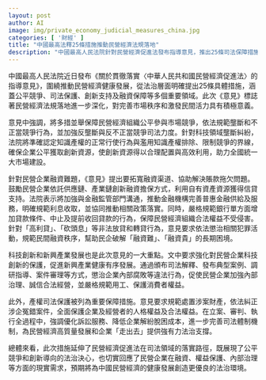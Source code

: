 ```yaml
---
layout: post
author: AI
image: img/private_economy_judicial_measures_china.jpg
categories: [ '財經' ]
title: "中國最高法釋25條措施推動民營經濟法規落地"
description: "中國最高人民法院針對民營經濟促進法發布指導意見，推出25條司法保障措施，涵蓋公平競爭、創新、融資與產權保護等領域，助力企業破解融資難題，規範競爭秩序，完善司法服務，推動民企高質量發展。"
---
```

中國最高人民法院近日發布《關於貫徹落實〈中華人民共和國民營經濟促進法〉的指導意見》，圍繞推動民營經濟健康發展，從法治層面明確提出25條具體措施，涵蓋公平競爭、司法保護、創新支持及融資保障等多個重要領域。此次《意見》標誌著民營經濟法規落地進一步深化，對完善市場秩序和激發民間活力具有積極意義。

意見中強調，將多措並舉保障民營經濟組織公平參與市場競爭，依法規範壟斷和不正當競爭行為，並加強反壟斷與反不正當競爭司法力度。針對科技領域壟斷糾紛，法院將準確認定知識產權的正常行使行為與濫用知識產權排除、限制競爭的界線，確保企業公平獲取創新資源，使創新資源得以合理配置與高效利用，助力全國統一大市場建設。

針對民營企業融資難題，《意見》提出要拓寬融資渠道、協助解決賬款拖欠問題。鼓勵民營企業依託供應鏈、產業鏈創新融資擔保方式，利用自有資產資源獲得信貸支持。法院表示將加強與金融監管部門溝通，推動金融機構完善普惠金融供給及服務，明確規範利息收取，並協同推動相關政策落實。同時，嚴格規範銀行單方面增加貸款條件、中止及提前收回貸款的行為，保障民營經濟組織合法權益不受侵害。針對「高利貸」、「砍頭息」等非法放貸和轉貸行為，意見要求依法懲治相關犯罪活動，規範民間融資秩序，幫助民企破解「融資難」、「融資貴」的長期困境。

科技創新和新興產業發展也是此次意見的一大重點。文中要求強化對民營企業科技創新的保護，促進新興產業健康有序發展。通過頒布司法解釋、發布典型案例、調研指導、案件審理等方式，懲治企業內部腐敗等違法行為，促使民營企業加強內部治理、誠信合法經營，並嚴格規範用工、保護消費者權益。

此外，產權司法保護被列為重要保障措施。意見要求規範處置涉案財產，依法糾正涉企冤錯案件，全面保護企業及經營者的人格權益及合法權益。在立案、審判、執行全過程中，強調優化訴訟服務、降低企業解紛脫困成本，進一步完善司法體制機制，為民營經濟高質量發展和企業「走出去」提供強有力法治支撐。

總體來看，此次措施延伸了民營經濟促進法在司法領域的落實路徑，既展現了公平競爭和創新導向的法治決心，也切實回應了民營企業在融資、權益保護、內部治理等方面的現實需求，預期將為中國民營經濟的健康發展創造更優良的法治環境。